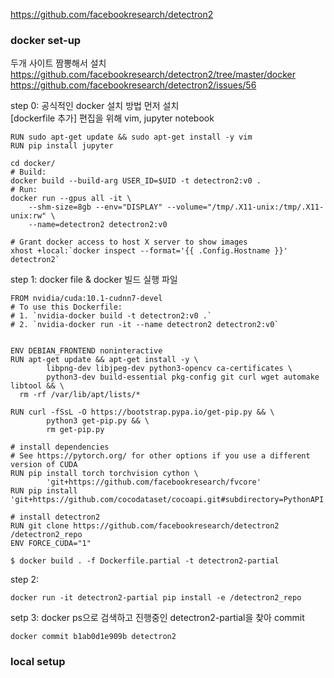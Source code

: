 https://github.com/facebookresearch/detectron2  

### docker set-up
두개 사이트 짬뽕해서 설치  
https://github.com/facebookresearch/detectron2/tree/master/docker
https://github.com/facebookresearch/detectron2/issues/56 

step 0: 공식적인 docker 설치 방법 먼저 설치  
[dockerfile 추가] 편집을 위해 vim, jupyter notebook  
```
RUN sudo apt-get update && sudo apt-get install -y vim
RUN pip install jupyter
```
```
cd docker/
# Build:
docker build --build-arg USER_ID=$UID -t detectron2:v0 .
# Run:
docker run --gpus all -it \
	--shm-size=8gb --env="DISPLAY" --volume="/tmp/.X11-unix:/tmp/.X11-unix:rw" \
	--name=detectron2 detectron2:v0

# Grant docker access to host X server to show images
xhost +local:`docker inspect --format='{{ .Config.Hostname }}' detectron2`
```
step 1: docker file & docker 빌드 실행 파일
```
FROM nvidia/cuda:10.1-cudnn7-devel
# To use this Dockerfile:
# 1. `nvidia-docker build -t detectron2:v0 .`
# 2. `nvidia-docker run -it --name detectron2 detectron2:v0`


ENV DEBIAN_FRONTEND noninteractive
RUN apt-get update && apt-get install -y \
        libpng-dev libjpeg-dev python3-opencv ca-certificates \
        python3-dev build-essential pkg-config git curl wget automake libtool && \
  rm -rf /var/lib/apt/lists/*

RUN curl -fSsL -O https://bootstrap.pypa.io/get-pip.py && \
        python3 get-pip.py && \
        rm get-pip.py

# install dependencies
# See https://pytorch.org/ for other options if you use a different version of CUDA
RUN pip install torch torchvision cython \
        'git+https://github.com/facebookresearch/fvcore'
RUN pip install 'git+https://github.com/cocodataset/cocoapi.git#subdirectory=PythonAPI'

# install detectron2
RUN git clone https://github.com/facebookresearch/detectron2 /detectron2_repo
ENV FORCE_CUDA="1"
```
```
$ docker build . -f Dockerfile.partial -t detectron2-partial
```
step 2: 
```
docker run -it detectron2-partial pip install -e /detectron2_repo
```
setp 3: docker ps으로 검색하고 진행중인 detectron2-partial을 찾아 commit  
```
docker commit b1ab0d1e909b detectron2
```
### local setup
